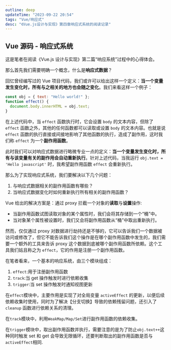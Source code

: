 ```yaml
---
outline: deep
updateTime: "2023-09-22 20:54"
tags: "Vue/响应式"
desc: "《Vue.js设计与实现》第四章响应式系统的阅读记录"
---
```


## Vue 源码 - 响应式系统

这是笔者在阅读《Vue.js 设计与实现》第二篇“响应系统”过程中的心得体会。

那么首先我们需要明确一个概念，什么是**响应式数据**？

回忆曾经编写过的 Vue 项目代码，我们或许可以给出这样一个定义：**当一个变量发生变化时，所有与之相关的地方也会随之变化**。我们来看这样一个例子：

```js
const obj = { text: "Hello world!" };
function effect() {
  document.body.innerHTML = obj.text;
}
```

在上述代码中，当 `effect` 函数执行时，它会设置 `body` 的文本内容，但除了 `effect` 函数之外，其他的任何函数都可以读取或设置 `body` 的文本内容。也就是说 `effect` 函数的执行直接或间接地影响了其他函数的执行，造成了副作用，这时我们称 `effect` 为一个**副作用函数**。

此时我们可以对响应式数据进行略微专业一点的定义：**当一个变量发生变化时，所有与该变量有关的副作用会自动重新执行**。针对上述代码，当我运行 `obj.text = 'Hello javascript'` 时，我希望副作用函数 `effect` 会重新执行。

那么为了实现响应式系统，我们要解决以下几个问题：

1. 与响应式数据相关的副作用函数有哪些？
2. 当响应式数据变化时如何重新执行所有相关的副作用函数？

Vue 给出的解决方案是：通过 proxy 拦截一个对象的**读取**与**设置**操作:

- 当副作用函数试图读取对象的某个属性时，我们会将其存储到一个“桶”中。
- 当对象某个属性被设置时，我们又会将副作用函数从“桶”中取出重新执行。

然而，仅仅通过 proxy 对数据进行劫持还是不够的，它可以告诉我们一个数据被访问或修改了，但它不能告诉我们这个操作是在哪个副作用函数中发生的，我们需要一个额外的工具来告诉 proxy 这个数据到底被哪个副作用函数所依赖。这个工具我们姑且称之为 `effect`，它的作用是注册一个副作用函数。

在笔者看来，一个基本的响应系统，由三个模块组成：

1. `effect`:用于注册副作用函数
2. `track`:当 get 操作触发时进行依赖收集
3. `trigger`:当 set 操作触发时通知视图更新

在`effect`模块中，主要作用是实现了对全局变量 `activeEffect` 的更新，以便后续依赖收集时使用，同时为了解决【分支切换】导致的依赖残留问题，还引入了`cleanup` 函数进行依赖关系的清理。

在`track`模块中，利用`WeakMap/Map/Set`进行副作用函数的依赖收集。

在`trigger`模块中，取出副作用函数并执行，需要注意的是为了防止`obj.text++`这种同时触发 set 和 get 会导致无限循环，还要判断取出的副作用函数是否与`activeEffect`相同.
